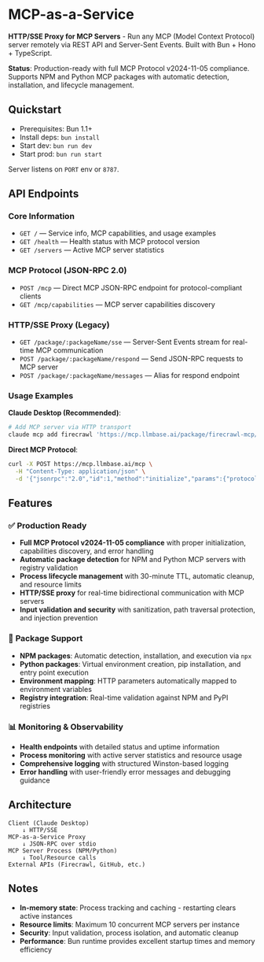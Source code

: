 # MCP-as-a-Service

**HTTP/SSE Proxy for MCP Servers** - Run any MCP (Model Context Protocol) server remotely via REST API and Server-Sent Events. Built with Bun + Hono + TypeScript.

**Status**: Production-ready with full MCP Protocol v2024-11-05 compliance. Supports NPM and Python MCP packages with automatic detection, installation, and lifecycle management.

## Quickstart

- Prerequisites: Bun 1.1+
- Install deps: `bun install`
- Start dev: `bun run dev`
- Start prod: `bun run start`

Server listens on `PORT` env or `8787`.

## API Endpoints

### Core Information
- `GET /` — Service info, MCP capabilities, and usage examples
- `GET /health` — Health status with MCP protocol version
- `GET /servers` — Active MCP server statistics

### MCP Protocol (JSON-RPC 2.0)
- `POST /mcp` — Direct MCP JSON-RPC endpoint for protocol-compliant clients
- `GET /mcp/capabilities` — MCP server capabilities discovery

### HTTP/SSE Proxy (Legacy)
- `GET /package/:packageName/sse` — Server-Sent Events stream for real-time MCP communication
- `POST /package/:packageName/respond` — Send JSON-RPC requests to MCP server
- `POST /package/:packageName/messages` — Alias for respond endpoint

### Usage Examples

**Claude Desktop (Recommended)**:
```bash
# Add MCP server via HTTP transport
claude mcp add firecrawl 'https://mcp.llmbase.ai/package/firecrawl-mcp/sse?firecrawlApiKey=YOUR_KEY' -t http
```

**Direct MCP Protocol**:
```bash
curl -X POST https://mcp.llmbase.ai/mcp \
  -H "Content-Type: application/json" \
  -d '{"jsonrpc":"2.0","id":1,"method":"initialize","params":{"protocolVersion":"2024-11-05","capabilities":{},"clientInfo":{"name":"test","version":"1.0"}}}'
```

## Features

### ✅ **Production Ready**
- **Full MCP Protocol v2024-11-05 compliance** with proper initialization, capabilities discovery, and error handling
- **Automatic package detection** for NPM and Python MCP servers with registry validation
- **Process lifecycle management** with 30-minute TTL, automatic cleanup, and resource limits
- **HTTP/SSE proxy** for real-time bidirectional communication with MCP servers
- **Input validation and security** with sanitization, path traversal protection, and injection prevention

### 🔧 **Package Support**
- **NPM packages**: Automatic detection, installation, and execution via `npx`
- **Python packages**: Virtual environment creation, pip installation, and entry point execution
- **Environment mapping**: HTTP parameters automatically mapped to environment variables
- **Registry integration**: Real-time validation against NPM and PyPI registries

### 📊 **Monitoring & Observability**
- **Health endpoints** with detailed status and uptime information
- **Process monitoring** with active server statistics and resource usage
- **Comprehensive logging** with structured Winston-based logging
- **Error handling** with user-friendly error messages and debugging guidance

## Architecture

```
Client (Claude Desktop) 
    ↓ HTTP/SSE
MCP-as-a-Service Proxy
    ↓ JSON-RPC over stdio
MCP Server Process (NPM/Python)
    ↓ Tool/Resource calls
External APIs (Firecrawl, GitHub, etc.)
```

## Notes

- **In-memory state**: Process tracking and caching - restarting clears active instances
- **Resource limits**: Maximum 10 concurrent MCP servers per instance
- **Security**: Input validation, process isolation, and automatic cleanup
- **Performance**: Bun runtime provides excellent startup times and memory efficiency
